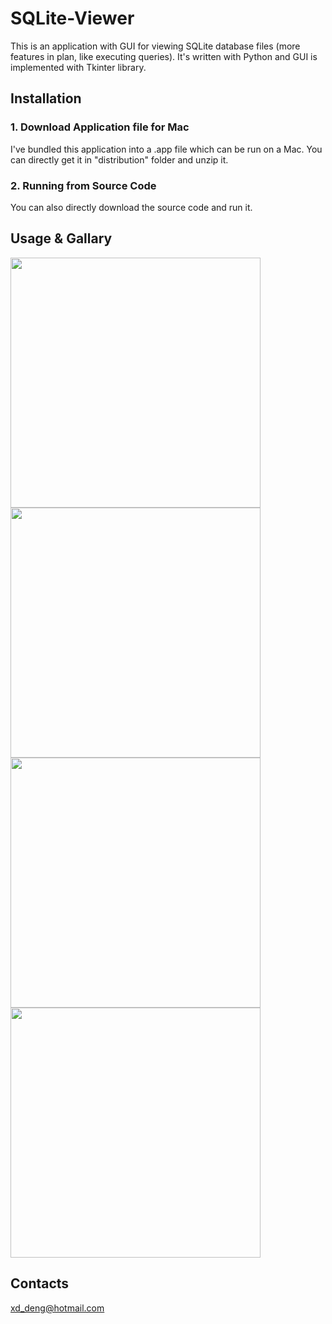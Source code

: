 # SQLite-Viewer
This is an application with GUI for viewing SQLite database files (more features in plan, like executing queries). It's written with Python and GUI is implemented with Tkinter library.

## Installation
### 1. Download Application file for Mac
I've bundled this application into a .app file which can be run on a Mac. You can directly get it in "distribution" folder and unzip it. 

### 2. Running from Source Code
You can also directly download the source code and run it.

## Usage & Gallary
<img src="https://github.com/XD-DENG/XD-DENG.github.io/blob/master/image/SQLite_Viewer/1.png" width="400">

<img src="https://github.com/XD-DENG/XD-DENG.github.io/blob/master/image/SQLite_Viewer/2.png" width="400">

<img src="https://github.com/XD-DENG/XD-DENG.github.io/blob/master/image/SQLite_Viewer/3.png" width="400">

<img src="https://github.com/XD-DENG/XD-DENG.github.io/blob/master/image/SQLite_Viewer/4.png" width="400">



## Contacts
xd_deng@hotmail.com
